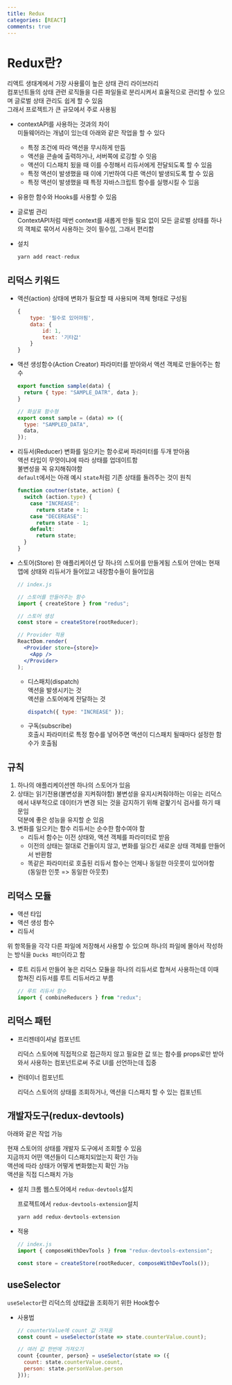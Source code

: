 ```yaml
---
title: Redux
categories: [REACT]
comments: true
---
```


# Redux란?

리액트 생태계에서 가장 사용률이 높은 상태 관리 라이브러리  
컴포넌트들의 상태 관련 로직들을 다른 파일들로 분리시켜서 효율적으로 관리할 수 있으며 글로벌 상태 관리도 쉽게 할 수 있음  
그래서 프로젝트가 큰 규모에서 주로 사용됨

- contextAPI를 사용하는 것과의 차이  
  미들웨어라는 개념이 있는데 아래와 같은 작업을 할 수 있다

  - 특정 조건에 따라 액션을 무시하게 만듬
  - 액션을 콘솔에 출력하거나, 서버쪽에 로깅할 수 잇음
  - 액션이 디스패치 됬을 때 이를 수정해서 리듀서에게 전달되도록 할 수 있음
  - 특정 액션이 발생했을 때 이에 기반하여 다른 액션이 발생되도록 할 수 있음
  - 특정 액션이 발생했을 때 특정 자바스크립트 함수를 실행시킬 수 있음

- 유용한 함수와 Hooks를 사용할 수 있음

- 글로벌 관리  
  ContextAPI처럼 매번 context를 새롭게 만들 필요 없이 모든 글로벌 상태를 하나의 객체로 묶어서 사용하는 것이 필수임, 그래서 편리함

- 설치
  ```jsx
  yarn add react-redux
  ```

## 리덕스 키워드

- 액션(action)
  상태에 변화가 필요할 때 사용되며 객체 형태로 구성됨

  ```jsx
  {
      type: '필수로 있어야됨',
      data: {
          id: 1,
          text: '기타값'
      }
  }
  ```

- 액션 생성함수(Action Creator)
  파라미터를 받아와서 액션 객체로 만들어주는 함수

  ```jsx
  export function sample(data) {
    return { type: "SAMPLE_DATR", data };
  }

  // 화살표 함수형
  export const sample = (data) => ({
    type: "SAMPLED_DATA",
    data,
  });
  ```

- 리듀서(Reducer)
  변화를 일으키는 함수로써 파라미터를 두개 받아옴  
  액션 타입이 무엇이냐에 따라 상태를 업데이트함  
  불변성을 꼭 유지해줘야함  
  `default`에서는 아래 예시 `state`처럼 기존 상태를 돌려주는 것이 원칙

  ```jsx
  function coutner(state, action) {
    switch (action.type) {
      case "INCREASE":
        return state + 1;
      case "DECEREASE":
        return state - 1;
      default:
        return state;
    }
  }
  ```

- 스토어(Store)
  한 애플리케이션 당 하나의 스토어를 만들게됨
  스토어 안에는 현재 앱에 상태와 리듀서가 들어있고 내장함수들이 들어있음

  ```jsx
  // index.js

  // 스토어를 만들어주는 함수
  import { createStore } from "redus";

  // 스토어 생성
  const store = createStore(rootReducer);

  // Provider 적용
  ReactDom.render(
    <Provider store={store}>
      <App />
    </Provider>
  );
  ```

  - 디스패치(dispatch)  
    액션을 발생시키는 것  
    액션을 스토어에게 전달하는 것

    ```jsx
    dispatch({ type: "INCREASE" });
    ```

  - 구독(subscribe)  
    호출시 파라미터로 특정 함수를 넣어주면 액션이 디스패치 될때마다 설정한 함수가 호출됨

## 규칙

1. 하나의 애플리케이션엔 하나의 스토어가 있음
2. 상태는 읽기전용(불변성을 지켜줘야함)
   불변성을 유지시켜줘야하는 이유는 리덕스에서 내부적으로 데이터가 변경 되는 것을 감지하기 위해 겉핥기식 검사를 하기 때문임  
   덕분에 좋은 성능을 유지할 순 있음
3. 변화를 일으키는 함수 리듀서는 순수한 함수여야 함
   - 리듀서 함수는 이전 상태와, 액션 객체를 파라미터로 받음
   - 이전의 상태는 절대로 건들이지 않고, 변화를 일으킨 새로운 상태 객체를 만들어서 반환함
   - 똑같은 파라미터로 호출된 리듀서 함수는 언제나 동일한 아웃풋이 있어야함  
     (동일한 인풋 => 동일한 아웃풋)

## 리덕스 모듈

- 액션 타입
- 액션 생성 함수
- 리듀서

위 항목들을 각각 다른 파일에 저장해서 사용할 수 있으며 하나의 파일에 몰아서 작성하는 방식을 `Ducks 패턴`이라고 함

- 루트 리듀서
  만들어 놓은 리덕스 모듈을 하나의 리듀서로 합쳐서 사용하는데 이때 합쳐진 리듀서를 루트 리듀서라고 부름

  ```jsx
  // 루트 리듀서 함수
  import { combineReducers } from "redux";
  ```

## 리덕스 패턴

- 프리젠테이셔널 컴포넌트

  리덕스 스토어에 직접적으로 접근하지 않고 필요한 값 또는 함수를 props로만 받아와서 사용하는 컴포넌트로써 주로 UI를 선언하는데 집중

- 컨테이너 컴포넌트

  리덕스 스토어의 상태를 조회하거나, 액션을 디스패치 할 수 있는 컴포넌트

## 개발자도구(redux-devtools)

아래와 같은 작업 가능

현재 스토어의 상태를 개발자 도구에서 조회할 수 있음  
지금까지 어떤 액션들이 디스패치되었는지 확인 가능  
액션에 따라 상태가 어떻게 변화했는지 확인 가능  
액션을 직접 디스패치 가능

- 설치
  크롬 웹스토어에서 `redux-devtools`설치

  프로젝트에서 `redux-devtools-extension`설치

  ```jsx
  yarn add redux-devtools-extension
  ```

- 적용

  ```jsx
  // index.js
  import { composeWithDevTools } from "redux-devtools-extension";

  const store = createStore(rootReducer, composeWithDevTools());
  ```

## useSelector

`useSelector`란 리덕스의 상태값을 조회하기 위한 Hook함수

- 사용법

  ```jsx
  // counterValue에 count 값 가져옴
  const count = useSelector(state => state.counterValue.count);

  // 여러 값 한번에 가져오기
  count {counter, person} = useSelector(state => ({
    count: state.counterValue.count,
    person: state.personValue.person
  }));
  ```
